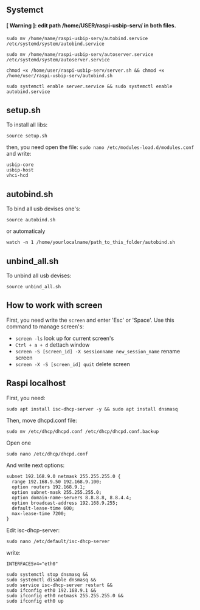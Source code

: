 ## Systemct

#### [ Warning ]: edit path /home/USER/raspi-usbip-serv/ in both files.

```
sudo mv /home/name/raspi-usbip-serv/autobind.service /etc/systemd/system/autobind.service 
```
```
sudo mv /home/name/raspi-usbip-serv/autoserver.service /etc/systemd/system/autoserver.service 
```
```
chmod +x /home/user/raspi-usbip-serv/server.sh && chmod +x /home/user/raspi-usbip-serv/autobind.sh 
```
```
sudo systemctl enable server.service && sudo systemctl enable autobind.service
```

## setup.sh
To install all libs:
```
source setup.sh
```
then, you need open the file:
```sudo nano /etc/modules-load.d/modules.conf```
and write:
```
usbip-core
usbip-host
vhci-hcd
```

## autobind.sh
To bind all usb devises one's:
```
source autobind.sh
```
or automaticaly
```
watch -n 1 /home/yourlocalname/path_to_this_folder/autobind.sh
```

## unbind_all.sh
To unbind all usb devises:
```
source unbind_all.sh
```

## How to work with screen
First, you need write the `screen` and enter 'Esc' or 'Space'.
Use this command to manage screen's:

- `screen -ls` look up for current screen's
- `Ctrl + a + d` dettach window 
- `screen -S [screen_id] -X sessionname new_session_name` rename screen
- `screen -X -S [screen_id] quit` delete screen

## Raspi localhost
First, you need:
```
sudo apt install isc-dhcp-server -y && sudo apt install dnsmasq
```
Then, move dhcpd.conf file:
```
sudo mv /etc/dhcp/dhcpd.conf /etc/dhcp/dhcpd.conf.backup
```
Open one
```
sudo nano /etc/dhcp/dhcpd.conf
```
And write next options:
```
subnet 192.168.9.0 netmask 255.255.255.0 {
  range 192.168.9.50 192.168.9.100;
  option routers 192.168.9.1;
  option subnet-mask 255.255.255.0;
  option domain-name-servers 8.8.8.8, 8.8.4.4;
  option broadcast-address 192.168.9.255;
  default-lease-time 600;
  max-lease-time 7200;
}
```
Edit isc-dhcp-server:
```
sudo nano /etc/default/isc-dhcp-server
```
write:
```
INTERFACESv4="eth0"
```

```
sudo systemctl stop dnsmasq &&
sudo systemctl disable dnsmasq &&
sudo service isc-dhcp-server restart &&
sudo ifconfig eth0 192.168.9.1 &&
sudo ifconfig eth0 netmask 255.255.255.0 &&
sudo ifconfig eth0 up
```


